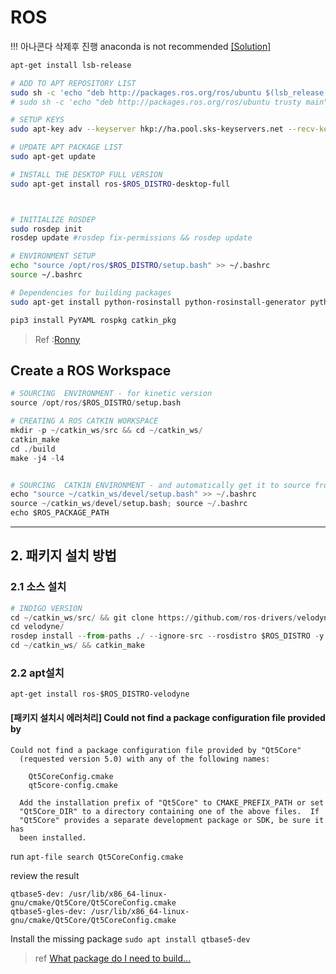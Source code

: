 # ROS

!!! 아나콘다 삭제후 진행 anaconda is not recommended [\[Solution\]](https://github.com/udacity/RoboND-Python-StarterKit/blob/master/doc/linux_ros_anaconda_warning.md)

```bash
apt-get install lsb-release

# ADD TO APT REPOSITORY LIST
sudo sh -c 'echo "deb http://packages.ros.org/ros/ubuntu $(lsb_release -sc) main" > /etc/apt/sources.list.d/ros-latest.list'
# sudo sh -c 'echo "deb http://packages.ros.org/ros/ubuntu trusty main" > /etc/apt/sources.list.d/ros-latest.list'

# SETUP KEYS 
sudo apt-key adv --keyserver hkp://ha.pool.sks-keyservers.net --recv-key 421C365BD9FF1F717815A3895523BAEEB01FA116

# UPDATE APT PACKAGE LIST
sudo apt-get update

# INSTALL THE DESKTOP FULL VERSION
sudo apt-get install ros-$ROS_DISTRO-desktop-full



# INITIALIZE ROSDEP
sudo rosdep init
rosdep update #rosdep fix-permissions && rosdep update

# ENVIRONMENT SETUP
echo "source /opt/ros/$ROS_DISTRO/setup.bash" >> ~/.bashrc
source ~/.bashrc

# Dependencies for building packages
sudo apt-get install python-rosinstall python-rosinstall-generator python-wstool build-essential -y

pip3 install PyYAML rospkg catkin_pkg
```

> Ref :[Ronny](http://ronny.rest/blog/post_2017_03_29_ros/)

## Create a ROS Workspace

```python
# SOURCING  ENVIRONMENT - for kinetic version
source /opt/ros/$ROS_DISTRO/setup.bash

# CREATING A ROS CATKIN WORKSPACE
mkdir -p ~/catkin_ws/src && cd ~/catkin_ws/
catkin_make
cd ./build 
make -j4 -l4


# SOURCING  CATKIN ENVIRONMENT - and automatically get it to source from now on
echo "source ~/catkin_ws/devel/setup.bash" >> ~/.bashrc
source ~/catkin_ws/devel/setup.bash; source ~/.bashrc
echo $ROS_PACKAGE_PATH
```

---

## 2. 패키지 설치 방법

### 2.1 소스 설치

```python
# INDIGO VERSION
cd ~/catkin_ws/src/ && git clone https://github.com/ros-drivers/velodyne.git
cd velodyne/
rosdep install --from-paths ./ --ignore-src --rosdistro $ROS_DISTRO -y
cd ~/catkin_ws/ && catkin_make
```

### 2.2 apt설치

```
apt-get install ros-$ROS_DISTRO-velodyne
```

#### \[패키지 설치시 에러처리\] Could not find a package configuration file provided by

```
Could not find a package configuration file provided by "Qt5Core"
  (requested version 5.0) with any of the following names:

    Qt5CoreConfig.cmake
    qt5core-config.cmake

  Add the installation prefix of "Qt5Core" to CMAKE_PREFIX_PATH or set
  "Qt5Core_DIR" to a directory containing one of the above files.  If
  "Qt5Core" provides a separate development package or SDK, be sure it has
  been installed.
```

run `apt-file search Qt5CoreConfig.cmake`

review the result

```
qtbase5-dev: /usr/lib/x86_64-linux-gnu/cmake/Qt5Core/Qt5CoreConfig.cmake
qtbase5-gles-dev: /usr/lib/x86_64-linux-gnu/cmake/Qt5Core/Qt5CoreConfig.cmake
```

Install the missing package `sudo apt install qtbase5-dev`

> ref [What package do I need to build...](https://askubuntu.com/questions/374755/what-package-do-i-need-to-build-a-qt-5-cmake-application/374775)



